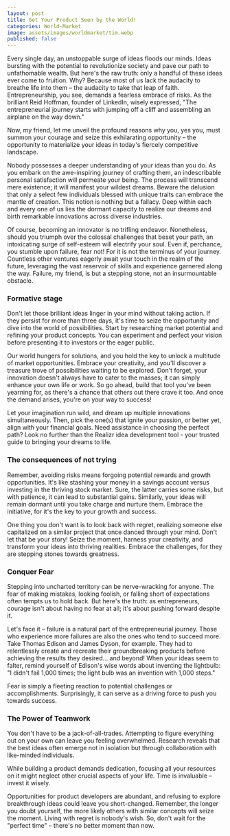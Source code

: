 ```yaml
---
layout: post
title: Get Your Product Seen by the World!
categories: World-Market
image: assets/images/worldmarket/tim.webp
published: false
---
```


Every single day, an unstoppable surge of ideas floods our minds. Ideas bursting with the potential to revolutionize society and pave our path to unfathomable wealth. But here's the raw truth: only a handful of these ideas ever come to fruition. Why? Because most of us lack the audacity to breathe life into them – the audacity to take that leap of faith. Entrepreneurship, you see, demands a fearless embrace of risks. As the brilliant Reid Hoffman, founder of LinkedIn, wisely expressed, "The entrepreneurial journey starts with jumping off a cliff and assembling an airplane on the way down."

Now, my friend, let me unveil the profound reasons why you, yes you, must summon your courage and seize this exhilarating opportunity – the opportunity to materialize your ideas in today's fiercely competitive landscape.

Nobody possesses a deeper understanding of your ideas than you do. As you embark on the awe-inspiring journey of crafting them, an indescribable personal satisfaction will permeate your being. The process will transcend mere existence; it will manifest your wildest dreams. Beware the delusion that only a select few individuals blessed with unique traits can embrace the mantle of creation. This notion is nothing but a fallacy. Deep within each and every one of us lies the dormant capacity to realize our dreams and birth remarkable innovations across diverse industries.

Of course, becoming an innovator is no trifling endeavor. Nonetheless, should you triumph over the colossal challenges that beset your path, an intoxicating surge of self-esteem will electrify your soul. Even if, perchance, you stumble upon failure, fear not! For it is not the terminus of your journey. Countless other ventures eagerly await your touch in the realm of the future, leveraging the vast reservoir of skills and experience garnered along the way. Failure, my friend, is but a stepping stone, not an insurmountable obstacle.

### Formative stage
Don't let those brilliant ideas linger in your mind without taking action. If they persist for more than three days, it's time to seize the opportunity and dive into the world of possibilities. Start by researching market potential and refining your product concepts. You can experiment and perfect your vision before presenting it to investors or the eager public.

Our world hungers for solutions, and you hold the key to unlock a multitude of market opportunities. Embrace your creativity, and you'll discover a treasure trove of possibilities waiting to be explored. Don't forget, your innovation doesn't always have to cater to the masses; it can simply enhance your own life or work. So go ahead, build that tool you've been yearning for, as there's a chance that others out there crave it too. And once the demand arises, you're on your way to success!

Let your imagination run wild, and dream up multiple innovations simultaneously. Then, pick the one(s) that ignite your passion, or better yet, align with your financial goals. Need assistance in choosing the perfect path? Look no further than the Realizr idea development tool - your trusted guide to bringing your dreams to life.

### The consequences of not trying
Remember, avoiding risks means forgoing potential rewards and growth opportunities. It's like stashing your money in a savings account versus investing in the thriving stock market. Sure, the latter carries some risks, but with patience, it can lead to substantial gains. Similarly, your ideas will remain dormant until you take charge and nurture them. Embrace the initiative, for it's the key to your growth and success.

One thing you don't want is to look back with regret, realizing someone else capitalized on a similar project that once danced through your mind. Don't let that be your story! Seize the moment, harness your creativity, and transform your ideas into thriving realities. Embrace the challenges, for they are stepping stones towards greatness.

### Conquer Fear
Stepping into uncharted territory can be nerve-wracking for anyone. The fear of making mistakes, looking foolish, or falling short of expectations often tempts us to hold back. But here's the truth: as entrepreneurs, courage isn't about having no fear at all; it's about pushing forward despite it.

Let's face it – failure is a natural part of the entrepreneurial journey. Those who experience more failures are also the ones who tend to succeed more. Take Thomas Edison and James Dyson, for example. They had to relentlessly create and recreate their groundbreaking products before achieving the results they desired… and beyond!
When your ideas seem to falter, remind yourself of Edison's wise words about inventing the lightbulb: "I didn't fail 1,000 times; the light bulb was an invention with 1,000 steps."

Fear is simply a fleeting reaction to potential challenges or accomplishments. Surprisingly, it can serve as a driving force to push you towards success.

### The Power of Teamwork
You don't have to be a jack-of-all-trades. Attempting to figure everything out on your own can leave you feeling overwhelmed. Research reveals that the best ideas often emerge not in isolation but through collaboration with like-minded individuals.

While building a product demands dedication, focusing all your resources on it might neglect other crucial aspects of your life. Time is invaluable – invest it wisely.

Opportunities for product developers are abundant, and refusing to explore breakthrough ideas could leave you short-changed. Remember, the longer you doubt yourself, the more likely others with similar concepts will seize the moment. Living with regret is nobody's wish. So, don't wait for the "perfect time" – there's no better moment than now.
